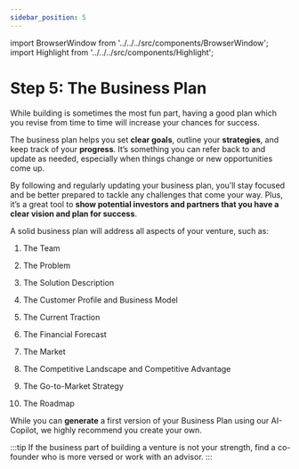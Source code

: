 ```yaml
---
sidebar_position: 5
---
```


import BrowserWindow from '../../../src/components/BrowserWindow';
import Highlight from '../../../src/components/Highlight';

# Step 5: The Business Plan

While building is sometimes the most fun part, having a good plan which you revise from time to time will increase your chances for success.

The business plan helps you set **clear goals**, outline your **strategies**, and keep track of your **progress**. It’s something you can refer back to and update as needed, especially when things change or new opportunities come up.

By following and regularly updating your business plan, you’ll stay focused and be better prepared to tackle any challenges that come your way. Plus, it’s a great tool to **show potential investors and partners that you have a clear vision and plan for success**.

A solid business plan will address all aspects of your venture, such as:

1. The Team

2. The Problem

3. The Solution Description

4. The Customer Profile and Business Model

5. The Current Traction

6. The Financial Forecast

7. The Market

8. The Competitive Landscape and Competitive Advantage

9. The Go-to-Market Strategy

10. The Roadmap

While you can **generate** a first version of your Business Plan using our AI-Copilot, we highly recommend you create your own.

:::tip
If the business part of building a venture is not your strength, find a co-founder who is more versed or work with an advisor.
:::
